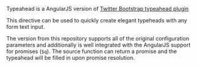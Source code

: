 Typeahead is a AngularJS version of [Twitter Bootstrap typeahead plugin](http://twitter.github.com/bootstrap/javascript.html#typeahead)

This directive can be used to quickly create elegant typeheads with any form text input.

The version from this repository supports all of the original configuration parameters and additionally is well integrated with the AngularJS support for promises (`$q`).
The source function can return a promise and the typeahead will be filled in upon promise resolution.
